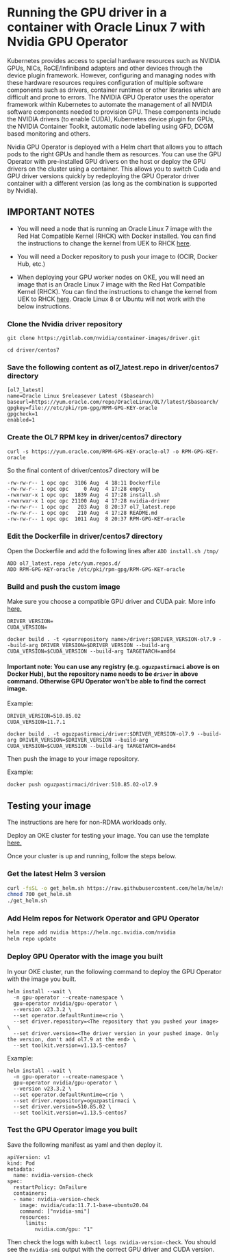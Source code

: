 # Running the GPU driver in a container with Oracle Linux 7 with Nvidia GPU Operator

Kubernetes provides access to special hardware resources such as NVIDIA GPUs, NICs, RoCE/Infiniband adapters and other devices through the device plugin framework. However, configuring and managing nodes with these hardware resources requires configuration of multiple software components such as drivers, container runtimes or other libraries which are difficult and prone to errors. The NVIDIA GPU Operator uses the operator framework within Kubernetes to automate the management of all NVIDIA software components needed to provision GPU. These components include the NVIDIA drivers (to enable CUDA), Kubernetes device plugin for GPUs, the NVIDIA Container Toolkit, automatic node labelling using GFD, DCGM based monitoring and others.

Nvidia GPU Operator is deployed with a Helm chart that allows you to attach pods to the right GPUs and handle them as resources. You can use the GPU Operator with pre-installed GPU drivers on the host or deploy the GPU drivers on the cluster using a container. This allows you to switch Cuda and GPU driver versions quickly by redeploying the GPU Operator driver container with a different version (as long as the combination is supported by Nvidia).

## IMPORTANT NOTES

- You will need a node that is running an Oracle Linux 7 image with the Red Hat Compatible Kernel (RHCK) with Docker installed. You can find the instructions to change the kernel from UEK to RHCK [here](https://github.com/OguzPastirmaci/misc/blob/master/change-ol-kernel-to-rhck.md).

- You will need a Docker repository to push your image to (OCIR, Docker Hub, etc.)

- When deploying your GPU worker nodes on OKE, you will need an image that is an Oracle Linux 7 image with the Red Hat Compatible Kernel (RHCK). You can find the instructions to change the kernel from UEK to RHCK [here](https://github.com/OguzPastirmaci/misc/blob/master/change-ol-kernel-to-rhck.md). Oracle Linux 8 or Ubuntu will not work with the below instructions.


### Clone the Nvidia driver repository

```
git clone https://gitlab.com/nvidia/container-images/driver.git

cd driver/centos7
```

### Save the following content as ol7_latest.repo in driver/centos7 directory

```
[ol7_latest]
name=Oracle Linux $releasever Latest ($basearch)
baseurl=https://yum.oracle.com/repo/OracleLinux/OL7/latest/$basearch/
gpgkey=file:///etc/pki/rpm-gpg/RPM-GPG-KEY-oracle
gpgcheck=1
enabled=1
```

### Create the OL7 RPM key in driver/centos7 directory
```
curl -s https://yum.oracle.com/RPM-GPG-KEY-oracle-ol7 -o RPM-GPG-KEY-oracle
```

So the final content of driver/centos7 directory will be

```
-rw-rw-r-- 1 opc opc  3106 Aug  4 18:11 Dockerfile
-rw-rw-r-- 1 opc opc     0 Aug  4 17:28 empty
-rwxrwxr-x 1 opc opc  1839 Aug  4 17:28 install.sh
-rwxrwxr-x 1 opc opc 21100 Aug  4 17:28 nvidia-driver
-rw-rw-r-- 1 opc opc   203 Aug  8 20:37 ol7_latest.repo
-rw-rw-r-- 1 opc opc   210 Aug  4 17:28 README.md
-rw-rw-r-- 1 opc opc  1011 Aug  8 20:37 RPM-GPG-KEY-oracle
```

### Edit the Dockerfile in driver/centos7 directory
Open the Dockerfile and add the following lines after `ADD install.sh /tmp/`

```
ADD ol7_latest.repo /etc/yum.repos.d/
ADD RPM-GPG-KEY-oracle /etc/pki/rpm-gpg/RPM-GPG-KEY-oracle
```

### Build and push the custom image
Make sure you choose a compatible GPU driver and CUDA pair. More info [here.](https://docs.nvidia.com/deploy/cuda-compatibility/)


```
DRIVER_VERSION=
CUDA_VERSION=

docker build . -t <yourrepository name>/driver:$DRIVER_VERSION-ol7.9 --build-arg DRIVER_VERSION=$DRIVER_VERSION --build-arg CUDA_VERSION=$CUDA_VERSION --build-arg TARGETARCH=amd64
```

#### Important note: You can use any registry (e.g. `oguzpastirmaci` above is on Docker Hub), but the repository name needs to be `driver` in above command. Otherwise GPU Operator won't be able to find the correct image.

Example:

```
DRIVER_VERSION=510.85.02
CUDA_VERSION=11.7.1

docker build . -t oguzpastirmaci/driver:$DRIVER_VERSION-ol7.9 --build-arg DRIVER_VERSION=$DRIVER_VERSION --build-arg CUDA_VERSION=$CUDA_VERSION --build-arg TARGETARCH=amd64
```

Then push the image to your image repository.

Example:

```
docker push oguzpastirmaci/driver:510.85.02-ol7.9
```


## Testing your image

The instructions are here for non-RDMA workloads only.

Deploy an OKE cluster for testing your image. You can use the template [here.](https://github.com/OguzPastirmaci/misc/blob/master/oke/terraform/non-rdma.tf)

Once your cluster is up and running, follow the steps below.

### Get the latest Helm 3 version
```sh
curl -fsSL -o get_helm.sh https://raw.githubusercontent.com/helm/helm/main/scripts/get-helm-3
chmod 700 get_helm.sh
./get_helm.sh
```

### Add Helm repos for Network Operator and GPU Operator
```sh
helm repo add nvidia https://helm.ngc.nvidia.com/nvidia
helm repo update
```


### Deploy GPU Operator with the image you built
In your OKE cluster, run the following command to deploy the GPU Operator with the image you built. 

```
helm install --wait \
  -n gpu-operator --create-namespace \
  gpu-operator nvidia/gpu-operator \
  --version v23.3.2 \
  --set operator.defaultRuntime=crio \
  --set driver.repository=<The repository that you pushed your image> \
  --set driver.version=<The driver version in your pushed image. Only the version, don't add ol7.9 at the end> \
  --set toolkit.version=v1.13.5-centos7
```

Example:

```
helm install --wait \
  -n gpu-operator --create-namespace \
  gpu-operator nvidia/gpu-operator \
  --version v23.3.2 \
  --set operator.defaultRuntime=crio \
  --set driver.repository=oguzpastirmaci \
  --set driver.version=510.85.02 \
  --set toolkit.version=v1.13.5-centos7
```

### Test the GPU Operator image you built
Save the following manifest as yaml and then deploy it.

```
apiVersion: v1
kind: Pod
metadata:
  name: nvidia-version-check
spec:
  restartPolicy: OnFailure
  containers:
  - name: nvidia-version-check
    image: nvidia/cuda:11.7.1-base-ubuntu20.04
    command: ["nvidia-smi"]
    resources:
      limits:
         nvidia.com/gpu: "1"
```

Then check the logs with `kubectl logs nvidia-version-check`. You should see the `nvidia-smi` output with the correct GPU driver and CUDA version.